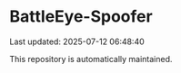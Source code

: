 # BattleEye-Spoofer

Last updated: 2025-07-12 06:48:40

This repository is automatically maintained.
